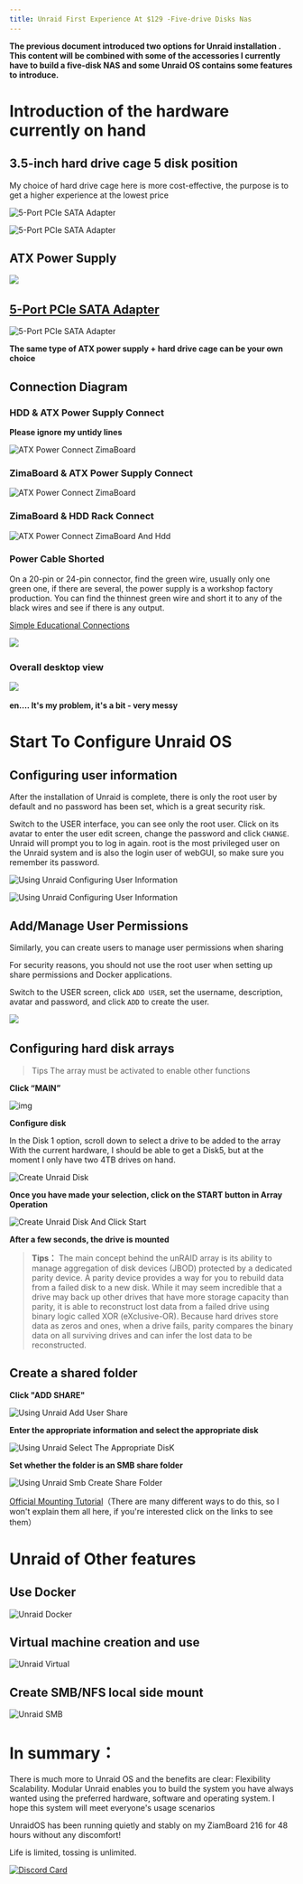 ```yaml
---
title: Unraid First Experience At $129 -Five-drive Disks Nas
---
```


**The previous document introduced two options for Unraid installation . This content will be combined with some of the accessories I currently have to build a five-disk NAS and some Unraid OS contains some features to introduce.**

# Introduction of the hardware currently on hand

## 3.5-inch hard drive cage 5 disk position

My choice of hard drive cage here is more cost-effective, the purpose is to get a higher experience at the lowest price

![5-Port PCIe SATA Adapter](\../images/Unraid-First-Experience-At-$129-Five-drive-Disks-Nas/Unraid-First-Experience-At-$129-Five-drive-Disks-Nas-3.5-inch-hard-drive-cage.jpeg)

![5-Port PCIe SATA Adapter](\../images/Unraid-First-Experience-At-$129-Five-drive-Disks-Nas/Unraid-First-Experience-At-$129-Five-drive-Disks-Nas-3.5-inch-hard-drive-cage2.png)

## ATX Power Supply

![](\../images/Unraid-First-Experience-At-$129-Five-drive-Disks-Nas/Unraid-First-Experience-At-$129-Five-drive-Disks-Nas-atx-power-supply.png)

## [5-Port PCIe SATA Adapter](https://shop.zimaboard.com/products/5-channel-sata-6g-pcie-adapter-host-card-pci-express-x1-to-x4-sata-connector-supports-ahci-fis-ncq-marvell-chipset)

![5-Port PCIe SATA Adapter](\../images/Unraid-First-Experience-At-$129-Five-drive-Disks-Nas/Unraid-First-Experience-At-$129-Five-drive-Disks-Nas-5-port-pcie-sata-adapter.png)

**The same type of ATX power supply + hard drive cage can be your own choice**

## Connection Diagram

### HDD & ATX Power Supply Connect

**Please ignore my untidy lines**

![ATX Power Connect ZimaBoard](\../images/Unraid-First-Experience-At-$129-Five-drive-Disks-Nas/Unraid-First-Experience-At-$129-Five-drive-Disks-Nas-atx-and-hdd.png)

### ZimaBoard & ATX Power Supply Connect

![ATX Power Connect ZimaBoard](\../images/Unraid-First-Experience-At-$129-Five-drive-Disks-Nas/Unraid-First-Experience-At-$129-Five-drive-zimaboard-connect-atx-powwer.png)

### ZimaBoard & HDD Rack Connect

![ATX Power Connect ZimaBoard And Hdd](\../images/Unraid-First-Experience-At-$129-Five-drive-Disks-Nas/Unraid-First-Experience-At-$129-Five-drive-Disks-zimaboard-connect-hdd.png)

### Power Cable Shorted
On a 20-pin or 24-pin connector, find the green wire, usually only one green one, if there are several, the power supply is a workshop factory production. You can find the thinnest green wire and short it to any of the black wires and see if there is any output.

[Simple Educational Connections](https://zh.wikipedia.org/zh-hk/Template:ATX%E7%94%B5%E6%BA%90%E8%BF%9E%E6%8E%A5%E5%99%A8)

![](\../images/Unraid-First-Experience-At-$129-Five-drive-Disks-Nas/Unraid-First-Experience-At-$129-Five-drive-power-cable-shorted.png)


### Overall desktop view

![](\../images/Unraid-First-Experience-At-$129-Five-drive-Disks-Nas/Unraid-First-Experience-At-$129-Five-drive-overall-desktop-view.png)

**en.... It's my problem, it's a bit - very messy**

# Start To Configure Unraid OS

## Configuring user information
After the installation of Unraid is complete, there is only the root user by default and no password has been set, which is a great security risk.

Switch to the USER interface, you can see only the root user. Click on its avatar to enter the user edit screen, change the password and click `CHANGE`. Unraid will prompt you to log in again. root is the most privileged user on the Unraid system and is also the login user of webGUI, so make sure you remember its password. 

![Using Unraid Configuring User Information](\../images/Unraid-First-Experience-At-$129-Five-drive-Disks-Nas/Unraid-First-Experience-At-$129-Five-drive-configuring-user-information.png)

![Using Unraid Configuring User Information](\../images/Unraid-First-Experience-At-$129-Five-drive-Disks-Nas/Unraid-First-Experience-At-$129-Five-drive-configuring-user-information1.png)

## Add/Manage User Permissions

Similarly, you can create users to manage user permissions when sharing

 For security reasons, you should not use the root user when setting up share permissions and Docker applications.

Switch to the USER screen, click `ADD USER`, set the username, description, avatar and password, and click `ADD` to create the user.

![](\../images/Unraid-First-Experience-At-$129-Five-drive-Disks-Nas/Unraid-First-Experience-At-$129-Five-drive-add-user-permissions.png)


## Configuring hard disk arrays

> Tips
>  The array must be activated to enable other functions

**Click “MAIN”**

![img](\../images/Unraid-First-Experience-At-$129-Five-drive-Disks-Nas/Unraid-First-Experience-At-$129-Five-drive-click-main.png)

**Configure disk**

In the Disk 1 option, scroll down to select a drive to be added to the array
With the current hardware, I should be able to get a Disk5, but at the moment I only have two 4TB drives on hand.

![Create Unraid Disk ](\../images/Unraid-First-Experience-At-$129-Five-drive-Disks-Nas/Unraid-First-Experience-At-$129-Five-drive-configure-disk.png)

**Once you have made your selection, click on the START button in Array Operation**

![Create Unraid Disk And Click Start](\../images/Unraid-First-Experience-At-$129-Five-drive-Disks-Nas/Unraid-First-Experience-At-$129-Five-drive-click-start.png)

**After a few seconds, the drive is mounted**

> **Tips：**
> The main concept behind the unRAID array is its ability to manage aggregation of disk devices (JBOD) protected by a dedicated parity device. A parity device provides a way for you to rebuild data from a failed disk to a new disk. While it may seem incredible that a drive may back up other drives that have more storage capacity than parity, it is able to reconstruct lost data from a failed drive using binary logic called XOR (eXclusive-OR). Because hard drives store data as zeros and ones, when a drive fails, parity compares the binary data on all surviving drives and can infer the lost data to be reconstructed.

## Create a shared folder

**Click "ADD SHARE"**

![ Using Unraid Add User Share](\../images/Unraid-First-Experience-At-$129-Five-drive-Disks-Nas/Unraid-First-Experience-At-$129-Five-drive-click-add-share.png)

**Enter the appropriate information and select the appropriate disk**

![Using Unraid Select The Appropriate DisK](\../images/Unraid-First-Experience-At-$129-Five-drive-Disks-Nas/Unraid-First-Experience-At-$129-Five-drive-select-the-appropriate-disk.png)

**Set whether the folder is an SMB share folder**

![ Using Unraid Smb Create Share Folder ](\../images/Unraid-First-Experience-At-$129-Five-drive-Disks-Nas/Unraid-First-Experience-At-$129-Five-drive-choose-smb-share-folder.png)

[Official Mounting Tutorial](https://wiki.unraid.net/Articles/Getting_Started)（There are many different ways to do this, so I won't explain them all here, if you're interested click on the links to see them）

# Unraid of Other features

## Use Docker

![ Unraid Docker](\../images/Unraid-First-Experience-At-$129-Five-drive-Disks-Nas/Unraid-First-Experience-At-$129-Five-drive-use-docker.png)

## Virtual machine creation and use

![ Unraid Virtual](\../images/Unraid-First-Experience-At-$129-Five-drive-Disks-Nas/Unraid-First-Experience-At-$129-Five-drive-use-unraid-virtual.png)

## Create SMB/NFS local side mount

![Unraid SMB](\../images/Unraid-First-Experience-At-$129-Five-drive-Disks-Nas/Unraid-First-Experience-At-$129-Five-drive-create-smb-nfs-mount.png)

# In summary：

There is much more to Unraid OS and the benefits are clear: Flexibility Scalability. Modular Unraid enables you to build the system you have always wanted using the preferred hardware, software and operating system. I hope this system will meet everyone's usage scenarios

UnraidOS has been running quietly and stably on my ZiamBoard 216 for 48 hours without any discomfort!

Life is limited, tossing is unlimited.

[![Discord Card](https://discordapp.com/api/guilds/884667213326463016/widget.png?style=banner2)](https://discord.gg/knqAbbBbeX)